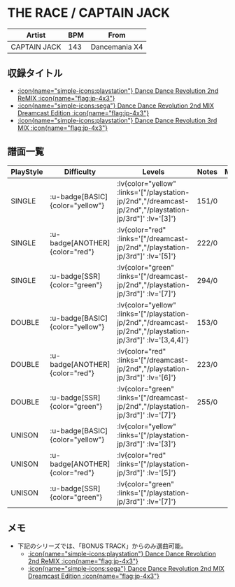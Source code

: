 # THE RACE / CAPTAIN JACK

|Artist|BPM|From|
|------|---|----|
|CAPTAIN JACK|143|Dancemania X4|

## 収録タイトル

- [ :icon{name="simple-icons:playstation"} Dance Dance Revolution 2nd ReMIX :icon{name="flag:jp-4x3"} ](/playstation-jp/2nd)
- [ :icon{name="simple-icons:sega"} Dance Dance Revolution 2nd MIX Dreamcast Edition :icon{name="flag:jp-4x3"} ](/dreamcast-jp/2nd)
- [ :icon{name="simple-icons:playstation"} Dance Dance Revolution 3rd MIX :icon{name="flag:jp-4x3"} ](/playstation-jp/3rd)

## 譜面一覧

|PlayStyle|Difficulty|Levels|Notes|Movie|
|---------|----------|------|-----|-----|
|SINGLE| :u-badge[BASIC]{color="yellow"} | :lv{color="yellow" :links='["/playstation-jp/2nd","/dreamcast-jp/2nd","/playstation-jp/3rd"]' :lv='[3]'} |151/0||
|SINGLE| :u-badge[ANOTHER]{color="red"} | :lv{color="red" :links='["/dreamcast-jp/2nd","/playstation-jp/3rd"]' :lv='[5]'} |222/0||
|SINGLE| :u-badge[SSR]{color="green"} | :lv{color="green" :links='["/dreamcast-jp/2nd","/playstation-jp/3rd"]' :lv='[7]'} |294/0||
|DOUBLE| :u-badge[BASIC]{color="yellow"} | :lv{color="yellow" :links='["/playstation-jp/2nd","/dreamcast-jp/2nd","/playstation-jp/3rd"]' :lv='[3,4,4]'} |153/0||
|DOUBLE| :u-badge[ANOTHER]{color="red"} | :lv{color="red" :links='["/dreamcast-jp/2nd","/playstation-jp/3rd"]' :lv='[6]'} |223/0||
|DOUBLE| :u-badge[SSR]{color="green"} | :lv{color="green" :links='["/dreamcast-jp/2nd","/playstation-jp/3rd"]' :lv='[7]'} |255/0||
|UNISON| :u-badge[BASIC]{color="yellow"} | :lv{color="yellow" :links='["/playstation-jp/3rd"]' :lv='[3]'} |||
|UNISON| :u-badge[ANOTHER]{color="red"} | :lv{color="red" :links='["/playstation-jp/3rd"]' :lv='[5]'} |||
|UNISON| :u-badge[SSR]{color="green"} | :lv{color="green" :links='["/playstation-jp/3rd"]' :lv='[7]'} |||

## メモ

- 下記のシリーズでは、「BONUS TRACK」からのみ選曲可能。
  - [ :icon{name="simple-icons:playstation"} Dance Dance Revolution 2nd ReMIX :icon{name="flag:jp-4x3"} ](/playstation-jp/2nd)
  - [ :icon{name="simple-icons:sega"} Dance Dance Revolution 2nd MIX Dreamcast Edition :icon{name="flag:jp-4x3"} ](/dreamcast-jp/2nd)
